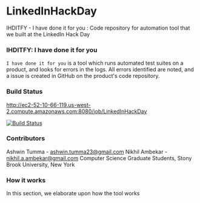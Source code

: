 # LinkedInHackDay
IHDITFY - I have done it for you : Code repository for automation tool that we built at the LinkedIn Hack Day

### IHDITFY: I have done it for you
`I have done it for you` is a tool which runs automated test suites on a product, and looks for errors in the logs. All errors identified are noted, and a issue is created in GitHub on the product's code repository.

### Build Status
http://ec2-52-10-66-119.us-west-2.compute.amazonaws.com:8080/job/LinkedInHackDay

[![Build Status](http://ec2-52-10-66-119.us-west-2.compute.amazonaws.com:8080/job/LinkedInHackDay/icon)](http://ec2-52-10-66-119.us-west-2.compute.amazonaws.com:8080/job/LinkedInHackDay)

### Contributors
Ashwin Tumma - ashwin.tumma23@gmail.com
Nikhil Ambekar - nikhil.a.ambekar@gmail.com
Computer Science Graduate Students,
Stony Brook University, New York

### How it works
In this section, we elaborate upon how the tool works
